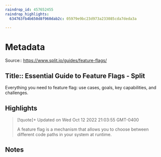 ```yaml
---
raindrop_id: 457652455
raindrop_highlights:
  634763fb4b650d8f960dab2c: 05979e9bc23d973a233085cda7deda3a

---
```


# Metadata
Source:: https://www.split.io/guides/feature-flags/

Title:: Essential Guide to Feature Flags - Split
---

Everything you need to feature flag: use cases, goals, key capabilities, and challenges.

## Highlights

> [!quote]+ Updated on Wed Oct 12 2022 21:03:55 GMT-0400
>
> A feature flag is a mechanism that allows you to choose between different code paths in your system at runtime.
## Notes
